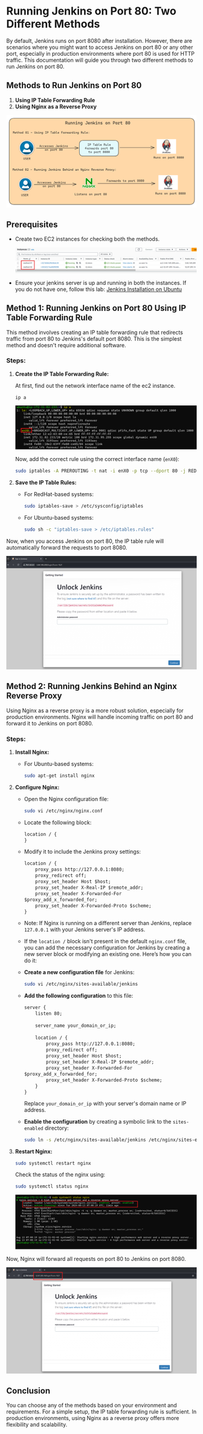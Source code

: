 # Running Jenkins on Port 80: Two Different Methods

By default, Jenkins runs on port 8080 after installation. However, there are scenarios where you might want to access Jenkins on port 80 or any other port, especially in production environments where port 80 is used for HTTP traffic. This documentation will guide you through two different methods to run Jenkins on port 80.

## Methods to Run Jenkins on Port 80
1. **Using IP Table Forwarding Rule**
2. **Using Nginx as a Reverse Proxy**

![alt text](./images/method-diagram.png)

## Prerequisites
- Create two EC2 instances for checking both the methods.

  ![alt text](./images/method-02.png)

- Ensure your jenkins server is up and running in both the instances. If you do not have one, follow this lab: [Jenkins Installation on Ubuntu](https://github.com/AhnafNabil/Jenkins-Labs/tree/main/Lab%2001)

## Method 1: Running Jenkins on Port 80 Using IP Table Forwarding Rule
This method involves creating an IP table forwarding rule that redirects traffic from port 80 to Jenkins's default port 8080. This is the simplest method and doesn't require additional software.

### Steps:

1. **Create the IP Table Forwarding Rule:**

    At first, find out the network interface name of the ec2 instance.

    ```
    ip a
    ```

    ![alt text](./images/method-03.png)

    Now, add the correct rule using the correct interface name (`enX0`):

    ```bash
    sudo iptables -A PREROUTING -t nat -i enX0 -p tcp --dport 80 -j REDIRECT --to-port 8080
    ```

2. **Save the IP Table Rules:**

    - For RedHat-based systems:

      ```bash
      sudo iptables-save > /etc/sysconfig/iptables
      ```

    - For Ubuntu-based systems:

      ```bash
      sudo sh -c "iptables-save > /etc/iptables.rules"
      ```

Now, when you access Jenkins on port 80, the IP table rule will automatically forward the requests to port 8080.

![alt text](./images/method-01.png)

## Method 2: Running Jenkins Behind an Nginx Reverse Proxy
Using Nginx as a reverse proxy is a more robust solution, especially for production environments. Nginx will handle incoming traffic on port 80 and forward it to Jenkins on port 8080.

### Steps:

1. **Install Nginx:**

    - For Ubuntu-based systems:

      ```bash
      sudo apt-get install nginx
      ```

2. **Configure Nginx:**

    - Open the Nginx configuration file:

      ```bash
      sudo vi /etc/nginx/nginx.conf
      ```

    - Locate the following block:

      ```nginx
      location / {
      }
      ```

    - Modify it to include the Jenkins proxy settings:

      ```nginx
      location / {
          proxy_pass http://127.0.0.1:8080;
          proxy_redirect off;
          proxy_set_header Host $host;
          proxy_set_header X-Real-IP $remote_addr;
          proxy_set_header X-Forwarded-For $proxy_add_x_forwarded_for;
          proxy_set_header X-Forwarded-Proto $scheme;
      }
      ```

    - Note: If Nginx is running on a different server than Jenkins, replace `127.0.0.1` with your Jenkins server's IP address.

    - If the `location /` block isn't present in the default `nginx.conf` file, you can add the necessary configuration for Jenkins by creating a new server block or modifying an existing one. Here’s how you can do it:

    - **Create a new configuration file** for Jenkins:

      ```bash
      sudo vi /etc/nginx/sites-available/jenkins
      ```

    - **Add the following configuration** to this file:

      ```nginx
      server {
          listen 80;

          server_name your_domain_or_ip;

          location / {
              proxy_pass http://127.0.0.1:8080;
              proxy_redirect off;
              proxy_set_header Host $host;
              proxy_set_header X-Real-IP $remote_addr;
              proxy_set_header X-Forwarded-For $proxy_add_x_forwarded_for;
              proxy_set_header X-Forwarded-Proto $scheme;
          }
      }
      ```

      Replace `your_domain_or_ip` with your server's domain name or IP address.

    - **Enable the configuration** by creating a symbolic link to the `sites-enabled` directory:

      ```bash
      sudo ln -s /etc/nginx/sites-available/jenkins /etc/nginx/sites-enabled/
      ```


3. **Restart Nginx:**

    ```bash
    sudo systemctl restart nginx
    ```

    Check the status of the nginx using:

    ```bash
    sudo systemctl status nginx
    ```

    ![alt text](./images/method-05.png)

Now, Nginx will forward all requests on port 80 to Jenkins on port 8080.

![alt text](./images/method-04.png)

## Conclusion
You can choose any of the methods based on your environment and requirements. For a simple setup, the IP table forwarding rule is sufficient. In production environments, using Nginx as a reverse proxy offers more flexibility and scalability.